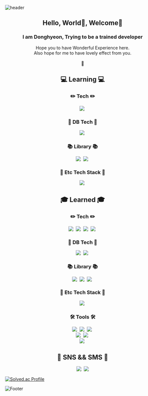 ![header](https://capsule-render.vercel.app/api?type=waving&color=0:EEFF00,100:a82da8&height=130&section=header&text=👋Dear🌲%20there🌲,%20Deer🦌%20here🌲%20hears🌲%20you👋&animation=twinkling&fontColor=964B00&fontSize=25)

<h2 align="center"> Hello, World👋, Welcome🤗</h2>
<h3 align="center">I am Donghyeon, Trying to be a trained developer</h3>
<p align="center">
  Hope you to have Wonderful Experience here.<br/>
  Also hope for me to have lovely effect from you.<br/><br/>
  🐳
</p>
<h2 align="center">💻 Learning 💻</h2>
<h3 align="center">✏️ Tech ✏️</h3>
<p align="center">
  <img src="https://img.shields.io/badge/Java-ff6412?style=flat&logo=java&logoColor=white">&nbsp
</p> 

<h3 align="center">📁 DB Tech 📁</h3>
<p align="center">
<img src="https://img.shields.io/badge/MongoDB-3766AB?style=flat&logo=mongodb&logoColor=white"/></a>&nbsp
</p>
<h3 align="center">📚 Library 📚</h3>
<p align="center">
  <img src="https://img.shields.io/badge/Spring-6DB33F?style=flat&logo=Spring&logoColor=white"/></a>&nbsp
<img src="https://img.shields.io/badge/Spring Boot-092E20?style=flat&logo=Spring Boot&logoColor=white"/></a>&nbsp
</p>
<h3 align="center">📎 Etc Tech Stack 📎</h3>
<p align="center">
  <img src="https://img.shields.io/badge/Docker-DB3552?style=flat&logo=Docker&logoColor=white"/></a>&nbsp
</p>

<h2 align="center">🎓 Learned 🎓</h2>
<h3 align="center">✏️ Tech ✏️</h3>
<p align="center">
  <img src="https://img.shields.io/badge/ES6-ff0000?style=flat&logo=javascript&logoColor=white"/></a>&nbsp 
  <img src="https://img.shields.io/badge/Python-ffb13b?style=flat&logo=python&logoColor=white"/></a>&nbsp 
  <img src="https://img.shields.io/badge/css-64ff64?style=flat&logo=css3&logoColor=white"/></a>&nbsp
  <img src="https://img.shields.io/badge/HTML-8b00ff?style=flat&logo=html5&logoColor=white"/></a>&nbsp
</p>
<h3 align="center">📁 DB Tech 📁</h3>
<p align="center">
  <img src="https://img.shields.io/badge/MySql-E6B91E?style=flat&logo=MySql&logoColor=white"/></a>&nbsp
  <img src="https://img.shields.io/badge/Maria-00599C?style=flat&logo=mariadb&logoColor=white"/></a>&nbsp
</p>  

<h3 align="center">📚 Library 📚</h3>
<p align="center">
  <img src="https://img.shields.io/badge/React-E6B91E?style=flat&logo=React&logoColor=white"/></a>&nbsp
<img src="https://img.shields.io/badge/Django-092E20?style=flat&logo=Django&logoColor=white"/></a>&nbsp
<img src="https://img.shields.io/badge/Flask-000000?style=flat&logo=Flask&logoColor=white"/></a>&nbsp
</p>
<h3 align="center">📎 Etc Tech Stack 📎</h3>
<p align="center">
  <img src="https://img.shields.io/badge/AffinityPhoto-7E4DD2?style=flat&logo=AffinityPhoto&logoColor=white"/></a>&nbsp
</P>
<h3 align="center">🛠 Tools 🛠</h3>
<p align="center">
  <img src="https://img.shields.io/badge/Visual Studio Code-DB3552?style=flat-square&logo=visualstudiocode&logoColor=white"/></a>&nbsp
  <img src="https://img.shields.io/badge/visual studio IDE-ff64ff?style=flat&logo=visualstudio&logoColor=white"/></a>&nbsp
  <img src="https://img.shields.io/badge/IntelliJ-000000?style=flat&logo=IntelliJ IDEA&logoColor=white"/></a>&nbsp
<br>
  <img src="https://img.shields.io/badge/Git-F05032?style=flat&logo=Git&logoColor=white"/></a>&nbsp
  <img src="https://img.shields.io/badge/GitHub-333664?style=flat&logo=GitHub&logoColor=white"/></a>&nbsp
<br>
  <img src="https://img.shields.io/badge/AWS-232F3E?style=AWS&logo=Amazon AWS&logoColor=white"/></a>&nbsp
</p>


<h2 align="center"> 🏁 SNS && SMS 🏁 </h2>
<p align="center">
  <a href="https://www.instagram.com/tom_hyeon/"><img src="https://img.shields.io/badge/Instagram-E4405F?style=flat&logo=Instagram&logoColor=white&link=https://www.instagram.com/tom_hyeon/"/></a>&nbsp
  <a href="mailto:kangdh208@gmail.com"><img src="https://img.shields.io/badge/Gmail-d14836?style=flat&logo=Gmail&logoColor=white&link=kangdh208@gmail.com"/></a>
</p>

[![Solved.ac Profile](http://mazassumnida.wtf/api/v2/generate_badge?boj=kangdh123)](https://solved.ac/kangdh123/)

![Footer](https://capsule-render.vercel.app/api?type=waving&color=0:a82da8,100:EEFF00&height=90&section=footer)
